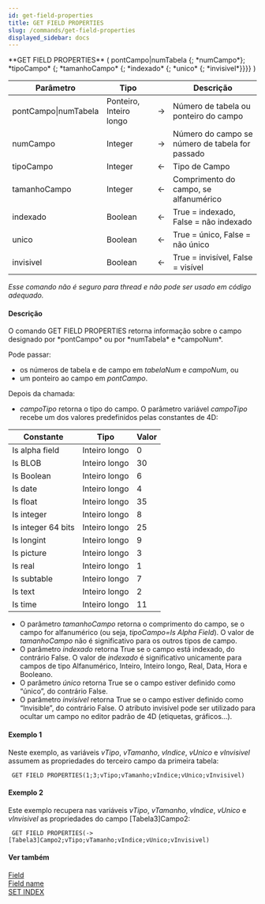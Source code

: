 ```yaml
---
id: get-field-properties
title: GET FIELD PROPERTIES
slug: /commands/get-field-properties
displayed_sidebar: docs
---
```


<!--REF #_command_.GET FIELD PROPERTIES.Syntax-->**GET FIELD PROPERTIES** ( pontCampo|numTabela {; *numCampo*}; *tipoCampo* {; *tamanhoCampo* {; *indexado* {; *unico* {; *invisivel*}}}} )<!-- END REF-->
<!--REF #_command_.GET FIELD PROPERTIES.Params-->
| Parâmetro | Tipo |  | Descrição |
| --- | --- | --- | --- |
| pontCampo&#124;numTabela | Ponteiro, Inteiro longo | &#8594;  | Número de tabela ou ponteiro do campo |
| numCampo | Integer | &#8594;  | Número do campo se número de tabela for passado |
| tipoCampo | Integer | &#8592; | Tipo de Campo |
| tamanhoCampo | Integer | &#8592; | Comprimento do campo, se alfanumérico |
| indexado | Boolean | &#8592; | True = indexado, False = não indexado |
| unico | Boolean | &#8592; | True = único, False = não único |
| invisivel | Boolean | &#8592; | True = invisível, False = visível |

<!-- END REF-->

*Esse comando não é seguro para thread e não pode ser usado em código adequado.*


#### Descrição 

<!--REF #_command_.GET FIELD PROPERTIES.Summary-->O comando GET FIELD PROPERTIES retorna informação sobre o campo designado por *pontCampo* ou por *numTabela* e *campoNum*.<!-- END REF-->  
  
Pode passar:

* os números de tabela e de campo em *tabelaNum* e *campoNum*, ou
* um ponteiro ao campo em *pontCampo*.

Depois da chamada:

* *campoTipo* retorna o tipo do campo. O parâmetro variável *campoTipo* recebe um dos valores predefinidos pelas constantes de 4D:  
    
| Constante          | Tipo          | Valor |  
| ------------------ | ------------- | ----- |  
| Is alpha field     | Inteiro longo | 0     |  
| Is BLOB            | Inteiro longo | 30    |  
| Is Boolean         | Inteiro longo | 6     |  
| Is date            | Inteiro longo | 4     |  
| Is float           | Inteiro longo | 35    |  
| Is integer         | Inteiro longo | 8     |  
| Is integer 64 bits | Inteiro longo | 25    |  
| Is longint         | Inteiro longo | 9     |  
| Is picture         | Inteiro longo | 3     |  
| Is real            | Inteiro longo | 1     |  
| Is subtable        | Inteiro longo | 7     |  
| Is text            | Inteiro longo | 2     |  
| Is time            | Inteiro longo | 11    |
* O parâmetro *tamanhoCampo* retorna o comprimento do campo, se o campo for alfanumérico (ou seja, *tipoCampo=Is Alpha Field*). O valor de *tamanhoCampo* não é significativo para os outros tipos de campo.
* O parâmetro *indexado* retorna True se o campo está indexado, do contrário False. O valor de *indexado* é significativo unicamente para campos de tipo Alfanumérico, Inteiro, Inteiro longo, Real, Data, Hora e Booleano.
* O parâmetro *único* retorna True se o campo estiver definido como “único”, do contrário False.
* O parâmetro *invisível* retorna True se o campo estiver definido como “Invisible”, do contrário False. O atributo invisível pode ser utilizado para ocultar um campo no editor padrão de 4D (etiquetas, gráficos...).

#### Exemplo 1 

Neste exemplo, as variáveis *vTipo*, *vTamanho*, *vIndice*, *vUnico* e *vInvisivel* assumem as propriedades do terceiro campo da primeira tabela: 

```4d
 GET FIELD PROPERTIES(1;3;vTipo;vTamanho;vIndice;vUnico;vInvisivel)
```

#### Exemplo 2 

Este exemplo recupera nas variáveis *vTipo*, *vTamanho*, *vIndice*, *vUnico* e *vInvisivel* as propriedades do campo \[Tabela3\]Campo2: 

```4d
 GET FIELD PROPERTIES(->[Tabela3]Campo2;vTipo;vTamanho;vIndice;vUnico;vInvisivel)
```

#### Ver também 

[Field](field.md)  
[Field name](field-name.md)  
[SET INDEX](set-index.md)  